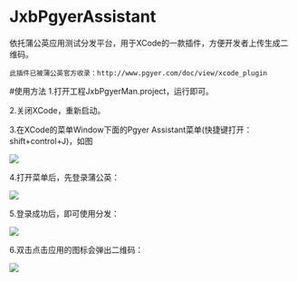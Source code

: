 # JxbPgyerAssistant
依托蒲公英应用测试分发平台，用于XCode的一款插件，方便开发者上传生成二维码。

`此插件已被蒲公英官方收录：http://www.pgyer.com/doc/view/xcode_plugin`

#使用方法
1.打开工程JxbPgyerMan.project，运行即可。

2.关闭XCode，重新启动。

3.在XCode的菜单Window下面的Pgyer Assistant菜单(快捷键打开：shift+control+J)，如图

![](https://raw.githubusercontent.com/JxbSir/JxbPgyerAssistant/master/Shoot/position.png)

4.打开菜单后，先登录蒲公英：

![](https://raw.githubusercontent.com/JxbSir/JxbPgyerAssistant/master/Shoot/login.png)

5.登录成功后，即可使用分发：

![](https://raw.githubusercontent.com/JxbSir/JxbPgyerAssistant/master/Shoot/main.png)

6.双击点击应用的图标会弹出二维码：

![](https://raw.githubusercontent.com/JxbSir/JxbPgyerAssistant/master/Shoot/qr.png)

